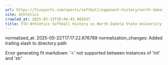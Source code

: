 ```yaml
---
url: https://fiusports.com/sports/softball/opponent-history/north-dakota-state-university/134/
site: Athletics
crawled_at: 2025-05-13T10:04:43.965437
title: FIU Athletics Softball History vs North Dakota State University
---
```

normalized_at: 2025-05-22T17:17:22.676789
normalization_changes: Added trailing slash to directory path

Error generating fit markdown: '<' not supported between instances of 'int' and 'str'